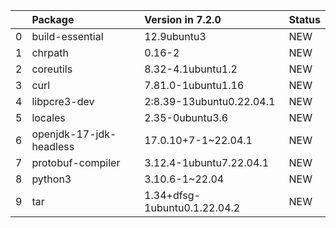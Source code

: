 <!-- markdown-link-check-disable -->

|    | Package                 | Version in 7.2.0             | Status   |
|---:|:------------------------|:-----------------------------|:---------|
|  0 | build-essential         | 12.9ubuntu3                  | NEW      |
|  1 | chrpath                 | 0.16-2                       | NEW      |
|  2 | coreutils               | 8.32-4.1ubuntu1.2            | NEW      |
|  3 | curl                    | 7.81.0-1ubuntu1.16           | NEW      |
|  4 | libpcre3-dev            | 2:8.39-13ubuntu0.22.04.1     | NEW      |
|  5 | locales                 | 2.35-0ubuntu3.6              | NEW      |
|  6 | openjdk-17-jdk-headless | 17.0.10+7-1~22.04.1          | NEW      |
|  7 | protobuf-compiler       | 3.12.4-1ubuntu7.22.04.1      | NEW      |
|  8 | python3                 | 3.10.6-1~22.04               | NEW      |
|  9 | tar                     | 1.34+dfsg-1ubuntu0.1.22.04.2 | NEW      |